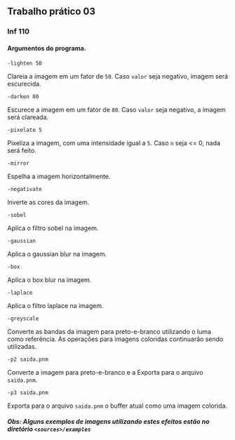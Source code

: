 ## Trabalho prático 03
### Inf 110

#### Argumentos do programa.

    -lighten 50

Clareia a imagem em um fator de `50`. Caso `valor` seja negativo, imagem será
 escurecida.

    -darken 80

Escurece a imagem em um fator de `80`. Caso `valor` seja negativo, a imagem será
 clareada.

    -pixelate 5

Pixeliza a imagem, com uma intensidade igual a `5`. Caso `n` seja <= 0, nada
 será feito.


    -mirror

Espelha a imagem horizontalmente.

    -negativate

Inverte as cores da imagem.

    -sobel

Aplica o filtro sobel na imagem.

    -gaussian

Aplica o gaussian blur na imagem.

    -box

Aplica o box blur na imagem.

    -laplace

Aplica o filtro laplace na imagem.

    -greyscale

Converte as bandas da imagem para preto-e-branco utilizando o luma como
referência. As operações para imagens coloridas continuarão sendo
utilizadas.

    -p2 saida.pnm

Converte a imagem para preto-e-branco e a Exporta para o arquivo `saida.pnm`.

    -p3 saida.pnm

Exporta para o arquivo `saida.pnm` o buffer atual como uma imagem colorida.

##### Obs: Alguns exemplos de imagens utilizando estes efeitos estão no diretório `<sources>/examples` 
